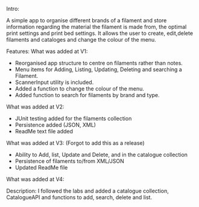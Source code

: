 

Intro:

A simple app to organise different brands of a filament and store information regarding the material the filament is made from, the optimal print settings and print bed settings. 
It allows the user to create, edit,delete filaments and cataloges and change the colour of the menu.

Features:
What was added at V1:
-  Reorganised app structure to centre on filaments rather than notes.
- Menu items for Adding, Listing, Updating, Deleting and searching a Filament.
-  ScannerInput utility is included.
- Added a function to change the colour of the menu.
- Added function to search for filaments by brand and type.

What was added at V2:
- JUnit testing added for the filaments collection
- Persistence added (JSON, XML)
- ReadMe text file added

What was added at V3:
(Forgot to add this as a release)
- Ability to Add, list, Update and Delete, and in the catalogue collection
- Persistence of filaments to/from XML/JSON
- Updated ReadMe file

What was added at V4:




Description:
I followed the labs and added a catalogue collection, CatalogueAPI and functions to add, search, delete and list. 

